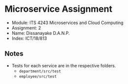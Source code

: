 # Microservice Assignment

- Module: ITS 4243 Microservices and Cloud Computing
- Assignment: 2
- Name: Dissanayake D.A.N.P.
- Index: ICT/18/813


## Notes
- Tests for each service are in the respective folders.
  - ``department/src/test``
  - ``employee/src/test``
